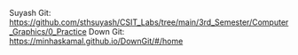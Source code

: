 Suyash Git: https://github.com/sthsuyash/CSIT_Labs/tree/main/3rd_Semester/Computer_Graphics/0_Practice
Down Git: https://minhaskamal.github.io/DownGit/#/home
